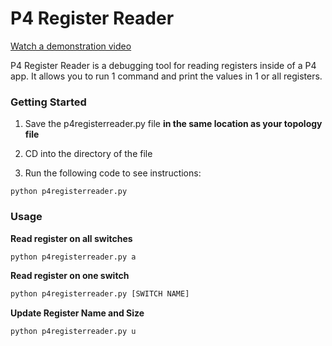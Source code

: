 # P4 Register Reader

[Watch a demonstration video](https://youtu.be/eyT1i5Cv8Eg)

P4 Register Reader is a debugging tool for reading registers inside of a P4 app.
It allows you to run 1 command and print the values in 1 or all registers.

### Getting Started

1. Save the p4registerreader.py file **in the same location as your topology file**

2. CD into the directory of the file

3. Run the following code to see instructions:

```
python p4registerreader.py
```

### Usage

**Read register on all switches**
```python
python p4registerreader.py a
```

**Read register on one switch**
```python
python p4registerreader.py [SWITCH NAME]
```

**Update Register Name and Size**
```python
python p4registerreader.py u
```
